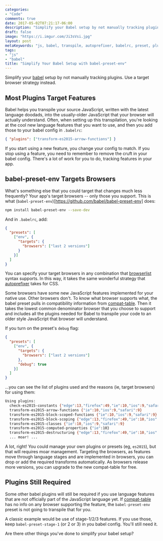 ```yaml
---
categories:
- "Code"
comments: true
date: 2017-05-02T07:21:17-06:00
description: "Simplify your Babel setup by not manually tracking plugins.  Use a target browser strategy instead."
draft: false
image: "https://i.imgur.com/Ji3sVsi.jpg"
layout: post
metaKeywords: "js, babel, transpile, autoprefixer, babelrc, preset, plugin, simple"
tags:
- "js"
- "babel"
title: "Simplify Your Babel Setup with babel-preset-env"
---
```


Simplify your [babel](https://babeljs.io/) setup by not manually tracking plugins.  Use a target browser strategy instead.

<!--more-->

## Most Plugins Target Features

Babel helps you transpile your source JavaScript, written with the latest language doodads, into the usually-older JavaScript that your browser will actually understand.  Often, when setting up this transpilation, you're looking at the cool new language features that you want to use, and then you add those to your babel config in `.babelrc`:

```json
{ "plugins": ["transform-es2015-arrow-functions"] }
```

If you start using a new feature, you change your config to match.  If you stop using a feature, you need to remember to remove the cruft in your babel config.  There's a lot of work for you to do, tracking features in your app.

## babel-preset-env Targets Browsers

What's something else that you could target that changes much less frequently?  Your app's target browsers -- only those you support.  This is what (`babel-preset-env`)[https://github.com/babel/babel-preset-env] does:

```bash
npm install babel-preset-env --save-dev
```

And in `.babelrc`, add:

```json
{
  "presets": [
    ["env", {
      "targets": {
        "browsers": ["last 2 versions"]
      }
    }]
  ]
}
```

You can specify your target browsers in any combination that [browserlist](https://github.com/ai/browserslist) syntax supports.  In this way, it takes the same wonderful strategy that [autoprefixer](https://github.com/postcss/autoprefixer) takes for CSS.

Some browsers have some new JavaScript features implemented for your native use.  Other browsers don't.  To know what browser supports what, the babel preset pulls in compatibility information from [compat-table](https://kangax.github.io/compat-table/es6/).  Then it takes the lowest common denominator browser that you choose to support and includes all the plugins needed for Babel to transpile your code to an older style JavaScript that browser will understand.

If you turn on the preset's `debug` flag:

```json
{
  "presets": [
    ["env", {
      "targets": {
        "browsers": ["last 2 versions"]
      },
      "debug": true
    }]
  ]
}
```

...you can see the list of plugins used and the reasons (ie, target browsers) for using them:

```bash
Using plugins:
  check-es2015-constants {"edge":13,"firefox":49,"ie":10,"ios":9,"safari":9}
  transform-es2015-arrow-functions {"ie":10,"ios":9,"safari":9}
  transform-es2015-block-scoped-functions {"ie":10,"ios":9,"safari":9}
  transform-es2015-block-scoping {"edge":13,"firefox":49,"ie":10,"ios":9,"safari":9}
  transform-es2015-classes {"ie":10,"ios":9,"safari":9}
  transform-es2015-computed-properties {"ie":10}
  transform-es2015-destructuring {"edge":13,"firefox":49,"ie":10,"ios":9,"safari":9}
  ... moar! ...
```

A lot, right!  You could manage your own plugins or presets (eg, `es2015`), but that will requires moar management.  Targeting the browsers, as features move through language stages and are implemented in browsers, you can drop or add the required transforms automatically.  As browsers release more versions, you can upgrade to the new compat-table for free.

## Plugins Still Required

Some other babel plugins will still be required if you use language features that are not officially part of the JavaScript language yet.  If [compat-table](https://kangax.github.io/compat-table/es6/) has no info on any browser supporting the feature, the `babel-preset-env` preset is not going to transpile that for you.  

A classic example would be use of stage-1/2/3 features.  If you use those, keep `babel-preset-stage-1` (or 2 or 3) in you babel config.  You'll still need it.

Are there other things you've done to simplify your babel setup?
